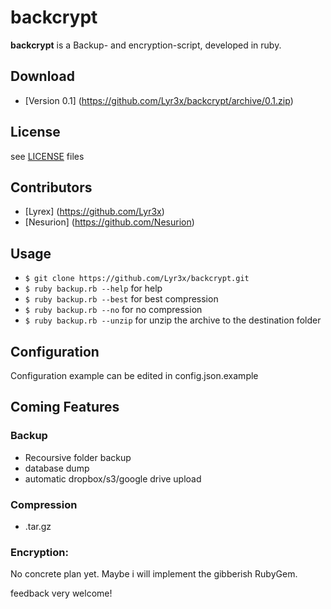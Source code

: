 backcrypt
======

**backcrypt** is a Backup- and encryption-script, developed in ruby.

## Download
* [Version 0.1] (https://github.com/Lyr3x/backcrypt/archive/0.1.zip)

## License
see [LICENSE](https://github.com/Lyr3x/backcrypt/blob/master/LICENSE.md) files

## Contributors
* [Lyrex] (https://github.com/Lyr3x)
* [Nesurion] (https://github.com/Nesurion)

## Usage
- ```$ git clone https://github.com/Lyr3x/backcrypt.git```
- ```$ ruby backup.rb --help``` for help
- ```$ ruby backup.rb --best``` for best compression
- ```$ ruby backup.rb --no``` for no compression
- ```$ ruby backup.rb --unzip``` for unzip the archive to the destination folder

## Configuration
Configuration example can be edited in config.json.example

## Coming Features

### Backup
  - Recoursive folder backup
  - database dump
  - automatic dropbox/s3/google drive upload

### Compression
  - .tar.gz

### Encryption:
No concrete plan yet. Maybe i will implement the gibberish RubyGem.

feedback very welcome!

